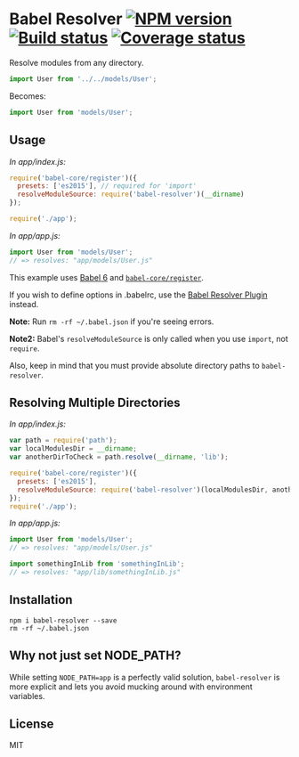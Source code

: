 # Babel Resolver [![NPM version][npm-image]][npm-url] [![Build status][travis-image]][travis-url] [![Coverage status][coveralls-image]][coveralls-url]

Resolve modules from any directory.

```javascript
import User from '../../models/User';
```
Becomes:

```javascript
import User from 'models/User';
```

## Usage

*In app/index.js:*

```javascript
require('babel-core/register')({
  presets: ['es2015'], // required for 'import'
  resolveModuleSource: require('babel-resolver')(__dirname)
});

require('./app');
```

*In app/app.js:*

```javascript
import User from 'models/User';
// => resolves: "app/models/User.js"
```

This example uses [Babel 6](http://babeljs.io/) and [`babel-core/register`](http://babeljs.io/docs/usage/require/).

If you wish to define options in .babelrc, use the [Babel Resolver Plugin](https://github.com/jshanson7/babel-plugin-resolver) instead.

**Note:** Run `rm -rf ~/.babel.json` if you're seeing errors.

**Note2:** Babel's `resolveModuleSource` is only called when you use `import`, not `require`.

Also, keep in mind that you must provide absolute directory paths to `babel-resolver`.


## Resolving Multiple Directories

*In app/index.js:*

```javascript
var path = require('path');
var localModulesDir = __dirname;
var anotherDirToCheck = path.resolve(__dirname, 'lib');

require('babel-core/register')({
  presets: ['es2015'],
  resolveModuleSource: require('babel-resolver')(localModulesDir, anotherDirToCheck)
});
require('./app');
```

*In app/app.js:*

```javascript
import User from 'models/User';
// => resolves: "app/models/User.js"

import somethingInLib from 'somethingInLib';
// => resolves: "app/lib/somethingInLib.js"
```

## Installation

```
npm i babel-resolver --save
rm -rf ~/.babel.json
```

## Why not just set NODE_PATH?

While setting `NODE_PATH=app` is a perfectly valid solution, `babel-resolver` is more explicit and lets you avoid mucking around with environment variables.

## License

MIT

[npm-image]: https://badge.fury.io/js/babel-resolver.svg
[npm-url]: https://npmjs.org/package/babel-resolver
[travis-image]: https://travis-ci.org/jshanson7/babel-resolver.svg
[travis-url]: https://travis-ci.org/jshanson7/babel-resolver
[coveralls-image]: https://coveralls.io/repos/jshanson7/babel-resolver/badge.svg?branch=master&service=github
[coveralls-url]: https://coveralls.io/github/jshanson7/babel-resolver?branch=master
